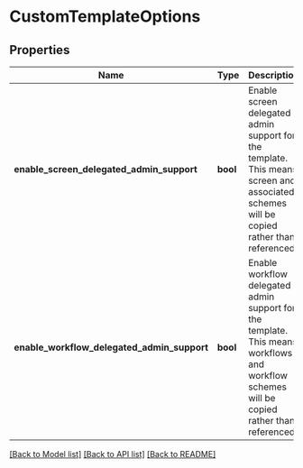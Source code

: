 # CustomTemplateOptions

## Properties
Name | Type | Description | Notes
------------ | ------------- | ------------- | -------------
**enable_screen_delegated_admin_support** | **bool** | Enable screen delegated admin support for the template. This means screen and associated schemes will be copied rather than referenced. | [optional] 
**enable_workflow_delegated_admin_support** | **bool** | Enable workflow delegated admin support for the template. This means workflows and workflow schemes will be copied rather than referenced. | [optional] 

[[Back to Model list]](../README.md#documentation-for-models) [[Back to API list]](../README.md#documentation-for-api-endpoints) [[Back to README]](../README.md)

